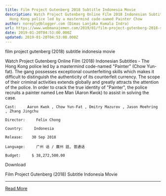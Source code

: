 ```yaml
---
title: Film Project Gutenberg 2018 Subtitle Indonesia Movie
description: Watch Project Gutenberg Online Film 2018 Indonesian Subtitles - The
  Hong Kong police led by a mastermind code-named Painter Chow
author: noreply@blogger.com (Dimas Lanjaka Kumala Indra)
url: https://www.webmanajemen.com/2019/01/film-project-gutenberg-2018-subtitle.html
date: 2019-01-20T04:53:00.000Z
updated: 2019-01-20T04:53:00.000Z
---
```


film project gutenberg (2018) subtitle indonesia  movie
  
  
  
  Watch Project Gutenberg Online Film (2018) Indonesian Subtitles - The Hong Kong police led by a mastermind code-named "Painter" (Chow Yun-fat).  The gang possesses exceptional counterfeiting skills which makes it difficult to distinguish the authenticity of its counterfeit currency.  The scope of their criminal activities extends globally and greatly attracts the attention of the police.  In order to crack the true identity of "Painter", the police recruits a painter named Lee Man (Aaron Kwok) to assist in solving the case. 
  
  
    Cast:     Aaron Kwok , Chow Yun-Fat , Dmitry Mazurov , Jason Moehring , Zhang Jingchu   
  
    Director:     Felix Chong   
  
    Country:     Indonesia   
  
    Release:    30 Sep 2018   
  
    Language:     广州 话 / 廣州 話, 普通话   
  
    Budget:     $ 38,272,500.00   
  
  
  

   Download 

  


  
  
  Film Project Gutenberg (2018) Subtitle Indonesia Movie<hr/> <a href="https://www.webmanajemen.com/2019/01/film-project-gutenberg-2018-subtitle.html" rel="follow" class="button" id="read-more">Read More</a>